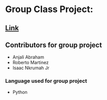 # Group Class Project:

## [Link](https://paper.dropbox.com/doc/Final-Project-Spring-2022-GdjGGrS6RSJ4dnPqOrMbt)

## Contributors for group project
- Anjali Abraham
- Roberto Martinez
- Isaac Nkrumah Jr 

### Language used for group project 
- Python
